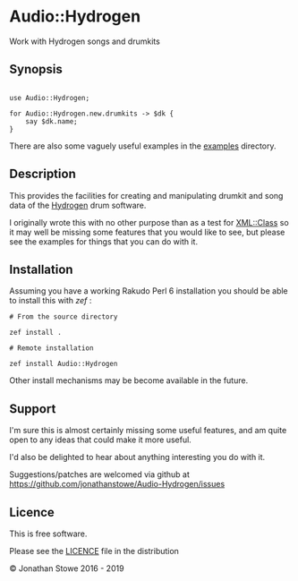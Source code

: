 # Audio::Hydrogen

Work with Hydrogen songs and drumkits

## Synopsis

```perl6

use Audio::Hydrogen;

for Audio::Hydrogen.new.drumkits -> $dk {
    say $dk.name;
}

```

There are also some vaguely useful examples in the [examples](examples)
directory.

## Description

This provides the facilities for creating and manipulating drumkit and
song data of the [Hydrogen](http://www.hydrogen-music.org/) drum software.

I originally wrote this with no other purpose than as a test for
[XML::Class](https://github.com/jonathanstowe/XML-Class) so it may well
be missing some features that you would like to see, but please see the
examples for things that you can do with it.

## Installation

Assuming you have a working Rakudo Perl 6 installation you should be able to
install this with *zef* :

    # From the source directory
   
    zef install .

    # Remote installation

    zef install Audio::Hydrogen

Other install mechanisms may be become available in the future.

## Support

I'm sure this is almost certainly missing some useful features,
and am quite open to any ideas that could make it more useful.

I'd also be delighted to hear about anything interesting you
do with it.

Suggestions/patches are welcomed via github at https://github.com/jonathanstowe/Audio-Hydrogen/issues

## Licence

This is free software.

Please see the [LICENCE](LICENCE) file in the distribution

© Jonathan Stowe 2016 - 2019

